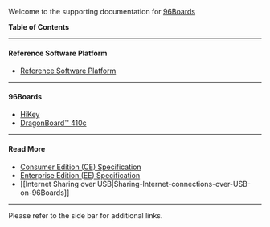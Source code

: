 Welcome to the supporting documentation for [96Boards](https://www.96boards.org/)

**Table of Contents**

***

#### Reference Software Platform
- [Reference Software Platform](https://github.com/96boards/documentation/wiki/ReferencePlatform)

***

#### 96Boards

- [HiKey](https://github.com/96boards/documentation/wiki/HiKey-Home)
- [DragonBoard™ 410c](https://github.com/96boards/documentation/wiki/Dragonboard-410c-Home)


***

#### Read More
- [Consumer Edition (CE) Specification](https://github.com/96boards/documentation/wiki/ReferencePlatformCE)
- [Enterprise Edition (EE) Specification](https://github.com/96boards/documentation/wiki/ReferenceSoftwareEE)
- [[Internet Sharing over USB|Sharing-Internet-connections-over-USB-on-96Boards]]

***

Please refer to the side bar for additional links.